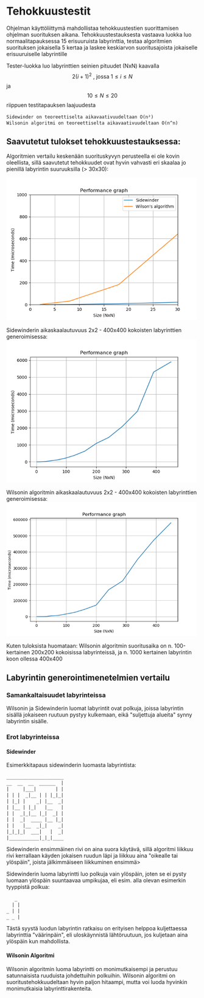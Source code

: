 # Tehokkuustestit

Ohjelman käyttöliittymä mahdollistaa tehokkuustestien suorittamisen ohjelman suorituksen aikana.
Tehokkuustestauksesta vastaava luokka luo normaalitapauksessa 15 erisuuruista labyrinttia,
testaa algoritmien suorituksen jokaisella 5 kertaa ja laskee keskiarvon suoritusajoista
jokaiselle erisuuruiselle labyrintille

Tester-luokka luo labyrinttien seinien pituudet (NxN) kaavalla
$$2(i + 1)^2 \text{ , jossa  } 1 \le i \le N$$ ja $$10 \le N \le 20$$ riippuen testitapauksen laajuudesta


    Sidewinder on teoreettiselta aikavaativuudeltaan O(n²)
    Wilsonin algoritmi on teoreettiselta aikavaativuudeltaan O(n^n)

## Saavutetut tulokset tehokkuustestauksessa:

Algoritmien vertailu keskenään suorituskyvyn perusteella ei ole kovin oleellista, sillä saavutetut
tehokkuudet ovat hyvin vahvasti eri skaalaa jo pienillä labyrintin suuruuksilla (> 30x30):  

<img src="img/performanceN30.png" width="500"/>

Sidewinderin aikaskaalautuvuus 2x2 - 400x400 kokoisten labyrinttien generoimisessa:
<img src="img/swperformancefull.png" width="500"/>

Wilsonin algoritmin aikaskaalautuvuus 2x2 - 400x400 kokoisten labyrinttien generoimisessa:
<img src="img/waperformancefull.png" width="500"/>

Kuten tuloksista huomataan: Wilsonin algoritmin suoritusaika on n. 100-kertainen 200x200 kokoisissa labyrinteissä, 
ja n. 1000 kertainen labyrintin koon ollessa 400x400

## Labyrintin generointimenetelmien vertailu

### Samankaltaisuudet labyrinteissa

Wilsonin ja Sidewinderin luomat labyrintit ovat polkuja, joissa labyrintin sisällä jokaiseen ruutuun pystyy kulkemaan, 
eikä "suljettuja alueita" synny labyrintin sisälle.

### Erot labyrinteissa

#### Sidewinder

Esimerkkitapaus sidewinderin luomasta labyrintista:

    _____________________
    __  __  __  ______  |
    |     |___|       | |
    | | |  _|__ | | |_|_|
    | |_| |    _| |__  _|
    | |__ | |_|   |__   |
    | |  _|_|__ |_|  _| |
    | |  _|  ____ |__ |_|
    | |   |__  _|_|    _|
    |_|_|_|  ___|   |  _|
    |___________|_|_|____


Sidewinderin ensimmäinen rivi on aina suora käytävä, sillä algoritmi liikkuu rivi kerrallaan käyden jokaisen ruudun läpi ja liikkuu aina "oikealle tai ylöspäin", joista jälkimmäiseen liikkuminen ensimmä>

Sidewinderin luoma labyrintti luo polkuja vain ylöspäin, joten se ei pysty luomaan ylöspäin suuntaavaa umpikujaa, eli esim. alla olevan esimerkin tyyppistä polkua:

       _
      | |
    _ | |
    _ _ |


Tästä syystä luodun labyrintin ratkaisu on erityisen helppoa kuljettaessa labyrinttia "väärinpäin", eli uloskäynnistä lähtöruutuun, jos kuljetaan aina ylöspäin kun mahdollista.

#### Wilsonin Algoritmi

Wilsonin algoritmin luoma labyrintti on monimutkaisempi ja perustuu satunnaisista ruuduista johdettuihin polkuihin.
Wilsonin algoritmi on suoritustehokkuudeltaan hyvin paljon hitaampi, mutta voi luoda hyvinkin monimutkaisia labyrinttirakenteita.
